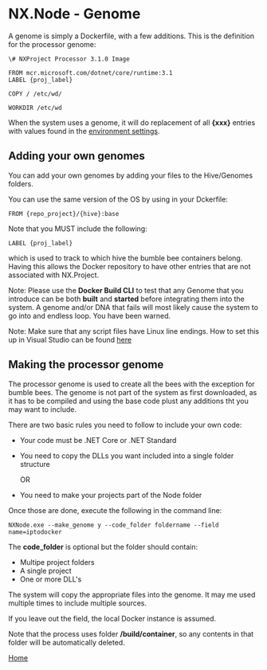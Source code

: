 # NX.Node - Genome

A genome is simply a Dockerfile, with a few additions.  This is the definition for the
processor genome:

```
\# NXProject Processor 3.1.0 Image

FROM mcr.microsoft.com/dotnet/core/runtime:3.1
LABEL {proj_label}

COPY / /etc/wd/

WORKDIR /etc/wd
```
When the system uses a genome, it will do replacement of all **{xxx}** entries with
values found in the [environment settings](README_ENv.md).

## Adding your own genomes

You can add your own genomes by adding your files to the Hive/Genomes folders. 

You can use the same version of the OS by using in your Dckerfile:
```
FROM {repo_project}/{hive}:base
```
Note that you MUST include the following:
```
LABEL {proj_label}
```
which is used to track to which hive the bumble bee containers belong.  Having this allows
the Docker repository to have other entries  that are not associated with NX.Project.

Note:  Please use the **Docker Build CLI** to test that any Genome that you
introduce can be both **built** and **started** before integrating them into the
system.  A genome and/or DNA that fails will most likely cause the system to go into
and endless loop.  You have been warned.

Note:  Make sure that any script files have Linux line endings.  How to set this
up in Visual Studio can be found [here](https://stackoverflow.com/questions/3802406/configure-visual-studio-to-use-unix-line-endings/63109256#63109256)

## Making the processor genome

The processor genome is used to create all the bees with the exception for bumble bees.
The genome is not part of the system as first downloaded, as it has to be compiled
and using the base code plust any additions tht you may want to include.

There are two basic rules you need to follow to include your own code:

* Your code must be .NET Core or .NET Standard

* You need to copy the DLLs you want included into a single folder structure

	OR

* You need to make your projects part of the Node folder

Once those are done, execute the following in the command line:
```
NXNode.exe --make_genome y --code_folder foldername --field name=iptodocker
```
The **code_folder** is optional but the folder should contain:

* Multipe project folders
* A single project
* One or more DLL's

The system will copy the appropriate files into the genome.  It may me used multiple times 
to include multiple sources.

If you leave out the field, the local Docker instance is assumed.

Note that the process uses folder **/build/container**, so any contents in that folder
will be automatically deleted.

[Home](../README.md)

